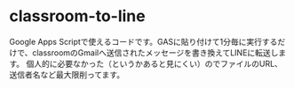 # classroom-to-line
Google Apps Scriptで使えるコードです。GASに貼り付けて1分毎に実行するだけで、classroomのGmailへ送信されたメッセージを書き換えてLINEに転送します。
個人的に必要なかった（というかあると見にくい）のでファイルのURL、送信者名など最大限削ってます。
